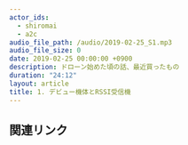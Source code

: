 ```yaml
---
actor_ids:
  - shiromai
  - a2c
audio_file_path: /audio/2019-02-25_S1.mp3
audio_file_size: 0
date: 2019-02-25 00:00:00 +0900
description: ドローン始めた頃の話、最近買ったもの
duration: "24:12"
layout: article
title: 1. デビュー機体とRSSI受信機
---
```


## 関連リンク

